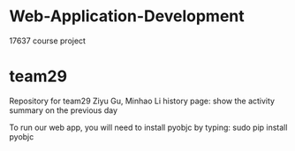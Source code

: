# Web-Application-Development
17637 course project

# team29
Repository for team29
Ziyu Gu, Minhao Li
history page: show the activity summary on the previous day

To run our web app, you will need to install pyobjc by typing:
sudo pip install pyobjc
